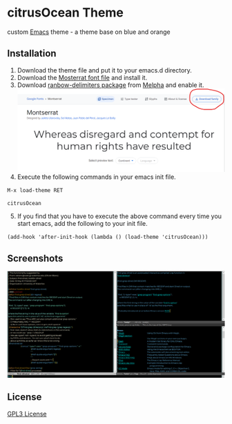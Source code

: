 # citrusOcean Theme
custom [Emacs](https://www.gnu.org/software/emacs/) theme - a theme base on blue and orange

## Installation
1. Download the theme file and put it to your emacs.d directory.
2. Download the [Mosterrat font file](https://fonts.google.com/specimen/Montserrat?query=Mon&preview.text=Mo&preview.text_type=custom) and install it.
3. Download [ranbow-delimiters package](https://github.com/Fanael/rainbow-delimiters) from [Melpha](https://melpa.org/#/rainbow-delimiters) and enable it.
![](./img/download-font.png)
4. Execute the following commands in your emacs init file.
```elisp
M-x load-theme RET
```
```elisp
citrusOcean
```
5. If you find that you have to execute the above command every time you start emacs, add the following to your init file.
```elisp
(add-hook 'after-init-hook (lambda () (load-theme 'citrusOcean)))
```
## Screenshots
![screenshot](./img/citrusOcean-bis.png)

## License
[GPL3 License](./LICENSE)